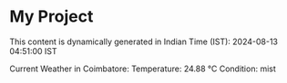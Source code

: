 # My Project

This content is dynamically generated in Indian Time (IST): 2024-08-13 04:51:00 IST


Current Weather in Coimbatore:
Temperature: 24.88 °C
Condition: mist
